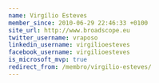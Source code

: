 ```yaml
---
name: Virgílio Esteves
member_since: 2010-06-29 22:46:33 +0100
site_url: http://www.broadscope.eu
twitter_username: vraposo
linkedin_username: virgilioesteves
facebook_username: virgilioesteves
is_microsoft_mvp: true
redirect_from: /membro/virgilio-esteves/
---
```

